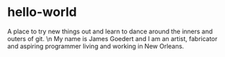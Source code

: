 # hello-world
A place to try new things out and learn to dance around the inners and outers of git.
\n My name is James Goedert and I am an artist, fabricator and aspiring programmer living and 
working in New Orleans.
